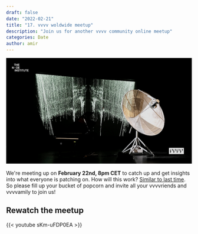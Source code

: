 ```yaml
---
draft: false
date: "2022-02-21"
title: "17. vvvv woldwide meetup"
description: "Join us for another vvvv community online meetup"
categories: Date
author: amir
---
```


![17. vvvv woldwide meetup](17.png "Credits: Quadrature.co")

We're meeting up on **February 22nd, 8pm CET** to catch up and get insights into what everyone is patching on. How will this work? [Similar to last time](https://youtu.be/ecnUCMwEgJo). So please fill up your bucket of popcorn and invite all your vvvvriends and vvvvamily to join us!

## Rewatch the meetup

{{< youtube sKm-uFDP0EA >}}